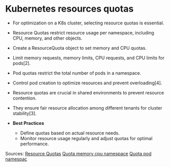 # Kubernetes resources quotas

  - For optimization on a K8s cluster, selecting resource quotas is essential.
  - Resource Quotas restrict resource usage per namespace, including CPU, memory, and other objects.
  - Create a ResourceQuota object to set memory and CPU quotas.
  - Limit memory requests, memory limits, CPU requests, and CPU limits for pods[2].
  - Pod quotas restrict the total number of pods in a namespace.
  - Control pod creation to optimize resources and prevent overloading[4].
  - Resource quotas are crucial in shared environments to prevent resource contention.
  - They ensure fair resource allocation among different tenants for cluster stability[3].

- **Best Practices**
  - Define quotas based on actual resource needs.
  - Monitor resource usage regularly and adjust quotas for optimal performance.

Sources:
[Resource Quotas](https://kubernetes.io/docs/concepts/policy/resource-quotas/)
[Quota memory cpu namespace](https://kubernetes.io/docs/tasks/administer-cluster/manage-resources/quota-memory-cpu-namespace/)
[Quota pod namespac](https://kubernetes.io/docs/tasks/administer-cluster/manage-resources/quota-pod-namespace/)
